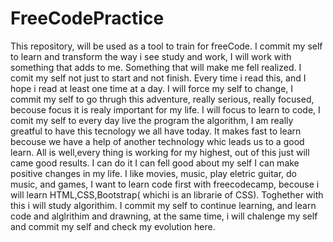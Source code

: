 # FreeCodePractice
This repository, will be used as a tool to train for freeCode. I commit my self to learn and transform the way i see study and work, I will work with something that adds to me. Something that will make me fell realized. I comit my self not just to start and not finish. Every time i read this, and I hope i read at least one time at a day. I will force my self to change, I commit my self to go thrugh this adventure, really serious, really focused, becouse focus it is realy important for my life. I will focus to learn to code, I comit my self to every day live the program the algorithm, I am really greatful to have this tecnology we all have today. It makes fast to learn becouse we have a help of another technology whic leads us to a good learn.
All is well,every thing is working for my highest, out of this just will came good results. I can do it I can fell good about my self I can make positive changes in my life.
  I like movies, music, play eletric guitar, do music, and games, I want to learn code first with freecodecamp, becouse i will learn HTML,CSS,Bootstrap( whichi is an librarie of CSS). Toghether with this i will study algorithim. I commit my self to continue learning, and learn code and alglrithim and drawning, at the same time, i will chalenge my self and commit my self and check my evolution here.
